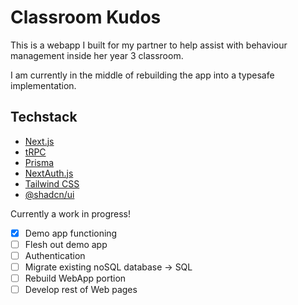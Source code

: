 # Classroom Kudos

This is a webapp I built for my partner to help assist with behaviour management inside her year 3 classroom.

I am currently in the middle of rebuilding the app into a typesafe implementation.

## Techstack

- [Next.js](https://nextjs.org/)
- [tRPC](https://trpc.io/)
- [Prisma](https://www.prisma.io/)
- [NextAuth.js](https://next-auth.js.org/)
- [Tailwind CSS](https://tailwindcss.com/)
- [@shadcn/ui](https://ui.shadcn.com/)

Currently a work in progress!

- [x] Demo app functioning
- [ ] Flesh out demo app
- [ ] Authentication
- [ ] Migrate existing noSQL database $\rightarrow$ SQL
- [ ] Rebuild WebApp portion
- [ ] Develop rest of Web pages
